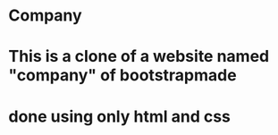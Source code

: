# Company
# This is a clone of a website named "company" of bootstrapmade
# done using only html and css
